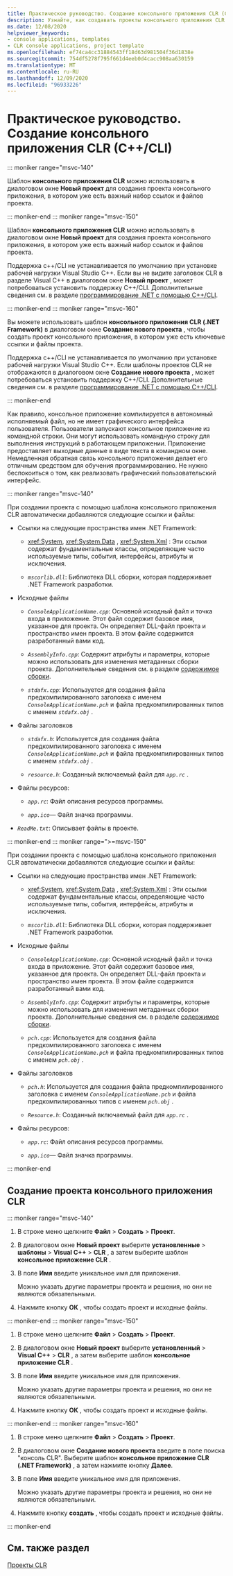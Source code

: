 ```yaml
---
title: Практическое руководство. Создание консольного приложения CLR (C++/CLI)
description: Узнайте, как создавать проекты консольного приложения CLR для использования C++/CLI в Visual Studio.
ms.date: 12/08/2020
helpviewer_keywords:
- console applications, templates
- CLR console applications, project template
ms.openlocfilehash: ef74ca4cc31884543ff18d63d981504f36d1838e
ms.sourcegitcommit: 754df5278f795f661d4eeb0d4cacc908aa630159
ms.translationtype: MT
ms.contentlocale: ru-RU
ms.lasthandoff: 12/09/2020
ms.locfileid: "96933226"
---
```

# <a name="how-to-create-clr-console-applications-ccli"></a>Практическое руководство. Создание консольного приложения CLR (C++/CLI)

::: moniker range="msvc-140"

Шаблон  **консольного приложения CLR** можно использовать в диалоговом окне **Новый проект** для создания проекта консольного приложения, в котором уже есть важный набор ссылок и файлов проекта.

::: moniker-end
::: moniker range="msvc-150"

Шаблон **консольного приложения CLR** можно использовать в диалоговом окне **Новый проект** для создания проекта консольного приложения, в котором уже есть важный набор ссылок и файлов проекта.

Поддержка c++/CLI не устанавливается по умолчанию при установке рабочей нагрузки Visual Studio C++. Если вы не видите заголовок CLR в разделе Visual C++ в диалоговом окне **Новый проект** , может потребоваться установить поддержку C++/CLI. Дополнительные сведения см. в разделе [программирование .NET с помощью C++/CLI](../dotnet/dotnet-programming-with-cpp-cli-visual-cpp.md).

::: moniker-end
::: moniker range="msvc-160"

Вы можете использовать шаблон **консольного приложения CLR (.NET Framework)** в диалоговом окне **Создание нового проекта** , чтобы создать проект консольного приложения, в котором уже есть ключевые ссылки и файлы проекта.

Поддержка c++/CLI не устанавливается по умолчанию при установке рабочей нагрузки Visual Studio C++. Если шаблоны проектов CLR не отображаются в диалоговом окне  **Создание нового проекта** , может потребоваться установить поддержку C++/CLI. Дополнительные сведения см. в разделе [программирование .NET с помощью C++/CLI](../dotnet/dotnet-programming-with-cpp-cli-visual-cpp.md).

::: moniker-end

Как правило, консольное приложение компилируется в автономный исполняемый файл, но не имеет графического интерфейса пользователя. Пользователи запускают консольное приложение из командной строки. Они могут использовать командную строку для выполнения инструкций в работающем приложении. Приложение предоставляет выходные данные в виде текста в командном окне. Немедленная обратная связь консольного приложения делает его отличным средством для обучения программированию. Не нужно беспокоиться о том, как реализовать графический пользовательский интерфейс.

::: moniker range="msvc-140"

При создании проекта с помощью шаблона консольного приложения CLR автоматически добавляются следующие ссылки и файлы:

- Ссылки на следующие пространства имен .NET Framework:

  - <xref:System>, <xref:System.Data> , <xref:System.Xml> : Эти ссылки содержат фундаментальные классы, определяющие часто используемые типы, события, интерфейсы, атрибуты и исключения.

  - *`mscorlib.dll`*: Библиотека DLL сборки, которая поддерживает .NET Framework разработки.

- Исходные файлы

  - *`ConsoleApplicationName.cpp`*: Основной исходный файл и точка входа в приложение. Этот файл содержит базовое имя, указанное для проекта. Он определяет DLL-файл проекта и пространство имен проекта. В этом файле содержится разработанный вами код.

  - *`AssemblyInfo.cpp`*: Содержит атрибуты и параметры, которые можно использовать для изменения метаданных сборки проекта. Дополнительные сведения см. в разделе [содержимое сборки](/dotnet/framework/app-domains/assembly-contents).

  - *`stdafx.cpp`*: Используется для создания файла предкомпилированного заголовка с именем *`ConsoleApplicationName.pch`* и файла предкомпилированных типов с именем *`stdafx.obj`* .

- Файлы заголовков

  - *`stdafx.h`*: Используется для создания файла предкомпилированного заголовка с именем *`ConsoleApplicationName.pch`* и файла предкомпилированных типов с именем *`stdafx.obj`* .

  - *`resource.h`*: Созданный включаемый файл для *`app.rc`* .

- Файлы ресурсов:

  - *`app.rc`*: Файл описания ресурсов программы.

  - *`app.ico`*— Файл значка программы.

- *`ReadMe.txt`*: Описывает файлы в проекте.

::: moniker-end
::: moniker range=">=msvc-150"

При создании проекта с помощью шаблона консольного приложения CLR автоматически добавляются следующие ссылки и файлы:

- Ссылки на следующие пространства имен .NET Framework:

  - <xref:System>, <xref:System.Data> , <xref:System.Xml> : Эти ссылки содержат фундаментальные классы, определяющие часто используемые типы, события, интерфейсы, атрибуты и исключения.

  - *`mscorlib.dll`*: Библиотека DLL сборки, которая поддерживает .NET Framework разработки.

- Исходные файлы

  - *`ConsoleApplicationName.cpp`*: Основной исходный файл и точка входа в приложение. Этот файл содержит базовое имя, указанное для проекта. Он определяет DLL-файл проекта и пространство имен проекта. В этом файле содержится разработанный вами код.

  - *`AssemblyInfo.cpp`*: Содержит атрибуты и параметры, которые можно использовать для изменения метаданных сборки проекта. Дополнительные сведения см. в разделе [содержимое сборки](/dotnet/framework/app-domains/assembly-contents).

  - *`pch.cpp`*: Используется для создания файла предкомпилированного заголовка с именем *`ConsoleApplicationName.pch`* и файла предкомпилированных типов с именем *`pch.obj`* .

- Файлы заголовков

  - *`pch.h`*: Используется для создания файла предкомпилированного заголовка с именем *`ConsoleApplicationName.pch`* и файла предкомпилированных типов с именем *`pch.obj`* .

  - *`Resource.h`*: Созданный включаемый файл для *`app.rc`* .

- Файлы ресурсов:

  - *`app.rc`*: Файл описания ресурсов программы.

  - *`app.ico`*— Файл значка программы.

::: moniker-end

## <a name="to-create-a-clr-console-app-project"></a>Создание проекта консольного приложения CLR

::: moniker range="msvc-140"

1. В строке меню щелкните **Файл** > **Создать** > **Проект**.

1. В диалоговом окне **Новый проект** выберите **установленные** > **шаблоны** > **Visual C++** > **CLR** , а затем выберите шаблон **консольное приложение CLR** .

1. В поле **Имя** введите уникальное имя для приложения.

   Можно указать другие параметры проекта и решения, но они не являются обязательными.

1. Нажмите кнопку **ОК** , чтобы создать проект и исходные файлы.

::: moniker-end
::: moniker range="msvc-150"

1. В строке меню щелкните **Файл** > **Создать** > **Проект**.

1. В диалоговом окне **Новый проект** выберите **установленный** > **Visual C++** > **CLR** , а затем выберите шаблон **консольное приложение CLR** .

1. В поле **Имя** введите уникальное имя для приложения.

   Можно указать другие параметры проекта и решения, но они не являются обязательными.

1. Нажмите кнопку **ОК** , чтобы создать проект и исходные файлы.

::: moniker-end
::: moniker range="msvc-160"

1. В строке меню щелкните **Файл** > **Создать** > **Проект**.

1. В диалоговом окне **Создание нового проекта** введите в поле поиска "консоль CLR". Выберите шаблон **консольное приложение CLR (.NET Framework)** , а затем нажмите кнопку **Далее**.

1. В поле **Имя** введите уникальное имя для приложения.

   Можно указать другие параметры проекта и решения, но они не являются обязательными.

1. Нажмите кнопку **создать** , чтобы создать проект и исходные файлы.

::: moniker-end

## <a name="see-also"></a>См. также раздел

[Проекты CLR](../build/reference/files-created-for-clr-projects.md)

